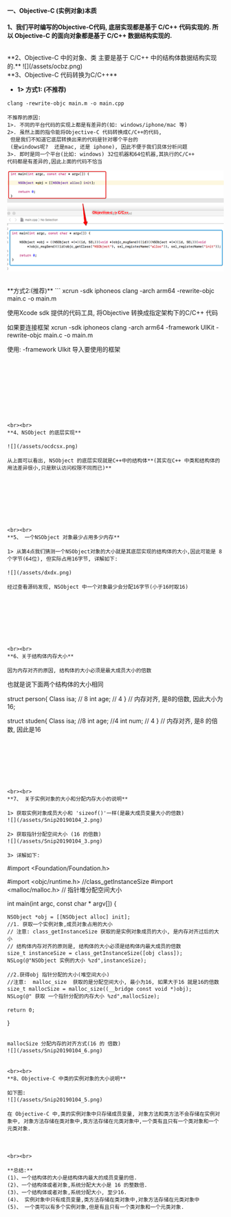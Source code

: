 #### 一、Objective-C (实例对象)本质

**1、我们平时编写的Objective-C代码, 底层实现都是基于 C/C++ 代码实现的. 所以 Objective-C 的面向对象都是基于 C/C++ 数据结构实现的.**


<br> 
**2、Objective-C 中的对象、类 主要是基于 C/C++ 中的结构体数据结构实现的.**
![](/assets/ocbz.png)


<br>
**3、Objective-C 代码转换为C/C++**

- **1> 方式1: (不推荐)**

 ```
 clang -rewrite-objc main.m -o main.cpp
 
 不推荐的原因:
 1>. 不同的平台代码的实现上都是有差异的(如: windows/iphone/mac 等)
 2>. 虽然上面的指令能将Objective-C 代码转换成C/C++的代码, 
  但是我们不知道它底层转换出来的代码是针对哪个平台的
  (是windows呢?  还是mac, 还是 iphone), 因此不便于我们具体分析问题
 3>. 即时是同一个平台(比如: windows) 32位机器和64位机器,其执行的C/C++ 
 代码都是有差异的,因此上面的代码不恰当
 ```

![](/assets/maincpp.png)

<br>
**方式2:(推荐)**
```
xcrun -sdk iphoneos clang -arch arm64 -rewrite-objc main.c -o main.m

使用Xcode sdk 提供的代码工具, 将Objective 转换成指定架构下的C/C++ 代码

如果要连接框架
xcrun -sdk iphoneos clang -arch arm64 -framework UIKit -rewrite-objc main.c -o main.m

使用: -framework UIkit 导入要使用的框架

```









<br><br>
**4、NSObject 的底层实现**

![](/assets/ocdcsx.png)

从上面可以看出, NSObject 的底层实现就是C++中的结构体**(其实在C++ 中类和结构体的用法差异很小,只是默认访问权限不同而已)**








<br><br>
**5、 一个NSObject 对象最少占用多少内存**

1> 从第4点我们猜测一个NSObject对象的大小就是其底层实现的结构体的大小,因此可能是 8个字节(64位), 但实际占用16字节, 详解如下:

![](/assets/dxdx.png)

经过查看源码发现, NSObject 中一个对象最少会分配16字节(小于16时取16)








<br><br>
**6、关于结构体内存大小**

因为内存对齐的原因, 结构体的大小必须是最大成员大小的倍数

```
也就是说下面两个结构体的大小相同

struct person{
 Class isa; // 8
 int age; // 4
} // 内存对齐, 是8的倍数, 因此大小为16;

struct studen{
  Class isa; //8
  int age; //4 
  int num; // 4
} // 内存对齐, 是8 的倍数, 因此是16

```







<br><br>
**7、 关于实例对象的大小和分配内存大小的说明**

1> 获取实例对象成员大小和 'sizeof()'一样(是最大成员变量大小的倍数)
![](/assets/Snip20190104_2.png)

2> 获取指针分配空间大小 (16 的倍数)
![](/assets/Snip20190104_3.png)

3> 详解如下:
```
#import <Foundation/Foundation.h>

#import <objc/runtime.h> //class_getInstanceSize
#import <malloc/malloc.h> // 指针堆分配空间大小

int main(int argc, const char * argv[]) {
    
    NSObject *obj = [[NSObject alloc] init];
    //1. 获取一个实例对象,成员对象占用的大小
    // 注意: class_getInstanceSize 获取的是实例对象成员的大小, 是内存对齐过后的大小
    // 结构体内存对齐的原则是, 结构体的大小必须是结构体内最大成员的倍数
    size_t instanceSize = class_getInstanceSize([obj class]);
    NSLog(@"NSObject 实例的大小 %zd",instanceSize);
    
    //2.获得obj 指针分配的大小(堆空间大小)
    //注意:  malloc_size  获取的是分配空间大小, 最小为16, 如果大于16 就是16的倍数
    size_t mallocSize = malloc_size((__bridge const void *)obj);
    NSLog(@" 获取 一个指针分配的内存大小 %zd",mallocSize);
  
    return 0;
}
```

mallocSize 分配内存的对齐方式(16 的 倍数)
![](/assets/Snip20190104_6.png)


<br><br>
**8、Objective-C 中类的实例对象的大小说明**

如下图:
![](/assets/Snip20190104_5.png)

在 Objective-C 中,类的实例对象中只存储成员变量, 对象方法和类方法不会存储在实例对象中, 对象方法存储在类对象中,类方法存储在元类对象中,一个类有且只有一个类对象和一个元类对象.



<br><br>

**总结:**
(1)、一个结构体的大小是结构体内最大的成员变量的倍.
(2)、一个结构体或者对象,系统分配大大小是 16 的整数倍.
(3)、一个结构体或者对象,系统分配大小, 至少16.
(4)、 实例对象中只有成员变量,类方法存储在类对象中,对象方法存储在元类对象中
(5)、 一个类可以有多个实例对象,但是有且只有一个类对象和一个元类对象.





